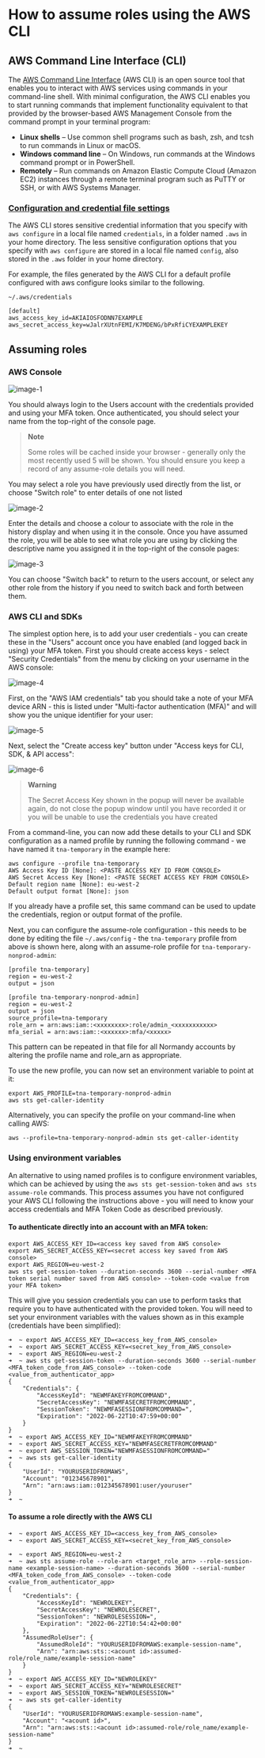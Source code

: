 # How to assume roles using the AWS CLI

## AWS Command Line Interface (CLI)

The [AWS Command Line Interface](https://docs.aws.amazon.com/cli/latest/userguide/cli-chap-welcome.html) (AWS CLI) is an open source tool that enables you to interact with AWS services using commands in your command-line shell. With minimal configuration, the AWS CLI enables you to start running commands that implement functionality equivalent to that provided by the browser-based AWS Management Console from the command prompt in your terminal program:

- **Linux shells** – Use common shell programs such as bash, zsh, and tcsh to run commands in Linux or macOS.
- **Windows command line** – On Windows, run commands at the Windows command prompt or in PowerShell.
- **Remotely** – Run commands on Amazon Elastic Compute Cloud (Amazon EC2) instances through a remote terminal program such as PuTTY or SSH, or with AWS Systems Manager.

### [Configuration and credential file settings](https://docs.aws.amazon.com/cli/latest/userguide/cli-configure-files.html)

The AWS CLI stores sensitive credential information that you specify with `aws configure` in a local file named `credentials`, in a folder named `.aws` in your home directory. The less sensitive configuration options that you specify with `aws configure` are stored in a local file named `config`, also stored in the `.aws` folder in your home directory.

For example, the files generated by the AWS CLI for a default profile configured with aws configure looks similar to the following.

`~/.aws/credentials`

```
[default]
aws_access_key_id=AKIAIOSFODNN7EXAMPLE
aws_secret_access_key=wJalrXUtnFEMI/K7MDENG/bPxRfiCYEXAMPLEKEY
```

## Assuming roles

### AWS Console

![image-1](./images/image-1.png)

You should always login to the Users account with the credentials provided and using your MFA token.  Once authenticated, you should select your name from the top-right of the console page.


> **Note**
>
> Some roles will be cached inside your browser - generally only the most recently used 5 will be shown.  You should ensure you keep a record of any assume-role details you will need.
>

You may select a role you have previously used directly from the list, or choose "Switch role" to enter details of one not listed

![image-2](./images/image-2.png)

Enter the details and choose a colour to associate with the role in the history display and when using it in the console.  Once you have assumed the role, you will be able to see what role you are using by clicking the descriptive name you assigned it in the top-right of the console pages:

![image-3](./images/image-3.png)

You can choose "Switch back" to return to the users account, or select any other role from the history if you need to switch back and forth between them.

### AWS CLI and SDKs

The simplest option here, is to add your user credentials - you can create these in the "Users" account once you have enabled (and logged back in using) your MFA token.  First you should create access keys - select "Security Credentials" from the menu by clicking on your username in the AWS console:

![image-4](./images/image-4.png)

First, on the "AWS IAM credentials" tab you should take a note of your MFA device ARN - this is listed under "Multi-factor authentication (MFA)" and will show you the unique identifier for your user:

![image-5](./images/image-5.png)

Next, select the "Create access key" button under "Access keys for CLI, SDK, & API access":

![image-6](./images/image-6.png)


> **Warning**
> 
> The Secret Access Key  shown in the popup will never be available again, do not close the popup window until you have recorded it or you will be unable to use the credentials you have created
> 

From a command-line, you can now add these details to your CLI and SDK configuration as a named profile by running the following command - we have named it `tna-temporary` in the example here:

```
aws configure --profile tna-temporary
AWS Access Key ID [None]: <PASTE ACCESS KEY ID FROM CONSOLE>
AWS Secret Access Key [None]: <PASTE SECRET ACCESS KEY FROM CONSOLE>
Default region name [None]: eu-west-2
Default output format [None]: json
```

If you already have a profile set, this same command can be used to update the credentials, region or output format of the profile.

Next, you can configure the assume-role configuration - this needs to be done by editing the file `~/.aws/config`  - the `tna-temporary`  profile from above is shown here, along with an assume-role profile for `tna-temporary-nonprod-admin`:

```
[profile tna-temporary]
region = eu-west-2
output = json
 
[profile tna-temporary-nonprod-admin]
region = eu-west-2
output = json
source_profile=tna-temporary
role_arn = arn:aws:iam::<xxxxxxxx>:role/admin_<xxxxxxxxxxx>
mfa_serial = arn:aws:iam::<xxxxxx>:mfa/<xxxxx>
```

This pattern can be repeated in that file for all Normandy accounts by altering the profile name and role_arn as appropriate.

To use the new profile, you can now set an environment variable to point at it:

```
export AWS_PROFILE=tna-temporary-nonprod-admin
aws sts get-caller-identity
```

Alternatively, you can specify the profile on your command-line when calling AWS:

```
aws --profile=tna-temporary-nonprod-admin sts get-caller-identity
```

### Using environment variables

An alternative to using named profiles is to configure environment variables, which can be achieved by using the `aws sts get-session-token` and `aws sts assume-role` commands.  This process assumes you have not configured your AWS CLI following the instructions above - you will need to know your access credentials and MFA Token Code as described previously.

#### To authenticate directly into an account with an MFA token:

```
export AWS_ACCESS_KEY_ID=<access key saved from AWS console>
export AWS_SECRET_ACCESS_KEY=<secret access key saved from AWS console>
export AWS_REGION=eu-west-2
aws sts get-session-token --duration-seconds 3600 --serial-number <MFA token serial number saved from AWS console> --token-code <value from your MFA token>
```

This will give you session credentials you can use to perform tasks that require you to have authenticated with the provided token.  You will need to set your environment variables with the values shown as in this example (credentials have been simplified):

```
➜  ~ export AWS_ACCESS_KEY_ID=<access_key_from_AWS_console>
➜  ~ export AWS_SECRET_ACCESS_KEY=<secret_key_from_AWS_console>
➜  ~ export AWS_REGION=eu-west-2
➜  ~ aws sts get-session-token --duration-seconds 3600 --serial-number <MFA_token_code_from_AWS_console> --token-code <value_from_authenticator_app>
{
    "Credentials": {
        "AccessKeyId": "NEWMFAKEYFROMCOMMAND",
        "SecretAccessKey": "NEWMFASECRETFROMCOMMAND",
        "SessionToken": "NEWMFASESSIONFROMCOMMAND=",
        "Expiration": "2022-06-22T10:47:59+00:00"
    }
}
➜  ~ export AWS_ACCESS_KEY_ID="NEWMFAKEYFROMCOMMAND"
➜  ~ export AWS_SECRET_ACCESS_KEY="NEWMFASECRETFROMCOMMAND"
➜  ~ export AWS_SESSION_TOKEN="NEWMFASESSIONFROMCOMMAND="
➜  ~ aws sts get-caller-identity
{
    "UserId": "YOURUSERIDFROMAWS",
    "Account": "012345678901",
    "Arn": "arn:aws:iam::012345678901:user/youruser"
}
➜  ~
```

#### To assume a role directly with the AWS CLI

```
➜  ~ export AWS_ACCESS_KEY_ID=<access_key_from_AWS_console>
➜  ~ export AWS_SECRET_ACCESS_KEY=<secret_key_from_AWS_console>
 
➜  ~ export AWS_REGION=eu-west-2
➜  ~ aws sts assume-role --role-arn <target_role_arn> --role-session-name <example-session-name> --duration-seconds 3600 --serial-number <MFA_token_code_from_AWS_console> --token-code <value_from_authenticator_app>
{
    "Credentials": {
        "AccessKeyId": "NEWROLEKEY",
        "SecretAccessKey": "NEWROLESECRET",
        "SessionToken": "NEWROLESESSION=",
        "Expiration": "2022-06-22T10:54:42+00:00"
    },
    "AssumedRoleUser": {
        "AssumedRoleId": "YOURUSERIDFROMAWS:example-session-name",
        "Arn": "arn:aws:sts::<acount id>:assumed-role/role_name/example-session-name"
    }
}
➜  ~ export AWS_ACCESS_KEY_ID="NEWROLEKEY"
➜  ~ export AWS_SECRET_ACCESS_KEY="NEWROLESECRET"
➜  ~ export AWS_SESSION_TOKEN="NEWROLESESSION="
➜  ~ aws sts get-caller-identity
{
    "UserId": "YOURUSERIDFROMAWS:example-session-name",
    "Account": "<acount id>",
    "Arn": "arn:aws:sts::<acount id>:assumed-role/role_name/example-session-name"
}
➜  ~
```
